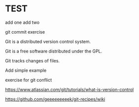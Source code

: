 # TEST
add one
add two

git commit exercise

Git is a distributed version control system.

Git is a free software distributed under the GPL.


Git tracks changes of files.

Add simple example

exercise for git conflict

https://www.atlassian.com/git/tutorials/what-is-version-control

https://github.com/geeeeeeeeek/git-recipes/wiki
